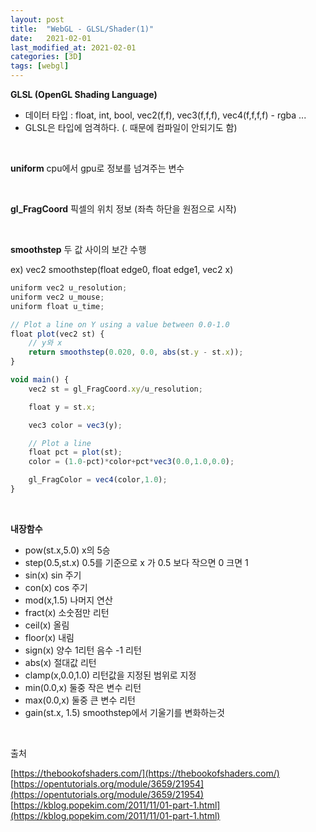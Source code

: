 ```yaml
---
layout: post
title:  "WebGL - GLSL/Shader(1)"
date:   2021-02-01
last_modified_at: 2021-02-01
categories: [3D]
tags: [webgl]
---
```

**GLSL (OpenGL Shading Language)**

- 데이터 타입 : float, int, bool, vec2(f,f), vec3(f,f,f), vec4(f,f,f,f) - rgba ...
- GLSL은 타입에 엄격하다. (. 때문에 컴파일이 안되기도 함)

<br/>

**uniform**
cpu에서 gpu로 정보를 넘겨주는 변수

<br/>

**gl_FragCoord**
픽셀의 위치 정보 (좌측 하단을 원점으로 시작)

<br/>

**smoothstep**
두 값 사이의 보간 수행

ex) vec2 smoothstep(float edge0, float edge1, vec2 x)
```javascript
uniform vec2 u_resolution;
uniform vec2 u_mouse;
uniform float u_time;

// Plot a line on Y using a value between 0.0-1.0
float plot(vec2 st) {
    // y와 x     
    return smoothstep(0.020, 0.0, abs(st.y - st.x));
}

void main() {
	vec2 st = gl_FragCoord.xy/u_resolution;

    float y = st.x;

    vec3 color = vec3(y);

    // Plot a line
    float pct = plot(st);
    color = (1.0-pct)*color+pct*vec3(0.0,1.0,0.0);

	gl_FragColor = vec4(color,1.0);
}
```

<br/>

**내장함수**

- pow(st.x,5.0) x의 5승
- step(0.5,st.x) 0.5를 기준으로 x 가 0.5 보다 작으면 0 크면 1
- sin(x) sin 주기
- con(x) cos 주기
- mod(x,1.5) 나머지 연산
- fract(x) 소숫점만 리턴
- ceil(x) 올림
- floor(x) 내림
- sign(x) 양수 1리턴 음수 -1 리턴
- abs(x) 절대값 리턴
- clamp(x,0.0,1.0) 리턴값을 지정된 범위로 지정
- min(0.0,x) 둘중 작은 변수 리턴
- max(0.0,x) 둘중 큰 변수 리턴
- gain(st.x, 1.5) smoothstep에서 기울기를 변화하는것

<br/>

출처 

[https://thebookofshaders.com/](https://thebookofshaders.com/)
[https://opentutorials.org/module/3659/21954](https://opentutorials.org/module/3659/21954)
[https://kblog.popekim.com/2011/11/01-part-1.html](https://kblog.popekim.com/2011/11/01-part-1.html)
<br/>
